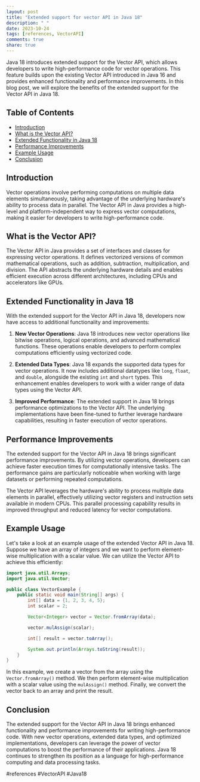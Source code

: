 ```yaml
---
layout: post
title: "Extended support for vector API in Java 18"
description: " "
date: 2023-10-24
tags: [references, VectorAPI]
comments: true
share: true
---
```


Java 18 introduces extended support for the Vector API, which allows developers to write high-performance code for vector operations. This feature builds upon the existing Vector API introduced in Java 16 and provides enhanced functionality and performance improvements. In this blog post, we will explore the benefits of the extended support for the Vector API in Java 18.

## Table of Contents

- [Introduction](#introduction)
- [What is the Vector API?](#what-is-the-vector-api)
- [Extended Functionality in Java 18](#extended-functionality-in-java-18)
- [Performance Improvements](#performance-improvements)
- [Example Usage](#example-usage)
- [Conclusion](#conclusion)

## Introduction

Vector operations involve performing computations on multiple data elements simultaneously, taking advantage of the underlying hardware's ability to process data in parallel. The Vector API in Java provides a high-level and platform-independent way to express vector computations, making it easier for developers to write high-performance code.

## What is the Vector API?

The Vector API in Java provides a set of interfaces and classes for expressing vector operations. It defines vectorized versions of common mathematical operations, such as addition, subtraction, multiplication, and division. The API abstracts the underlying hardware details and enables efficient execution across different architectures, including CPUs and accelerators like GPUs.

## Extended Functionality in Java 18

With the extended support for the Vector API in Java 18, developers now have access to additional functionality and improvements:

1. **New Vector Operations**: Java 18 introduces new vector operations like bitwise operations, logical operations, and advanced mathematical functions. These operations enable developers to perform complex computations efficiently using vectorized code.

2. **Extended Data Types**: Java 18 expands the supported data types for vector operations. It now includes additional datatypes like `long`, `float`, and `double`, alongside the existing `int` and `short` types. This enhancement enables developers to work with a wider range of data types using the Vector API.

3. **Improved Performance**: The extended support in Java 18 brings performance optimizations to the Vector API. The underlying implementations have been fine-tuned to further leverage hardware capabilities, resulting in faster execution of vector operations.

## Performance Improvements

The extended support for the Vector API in Java 18 brings significant performance improvements. By utilizing vector operations, developers can achieve faster execution times for computationally intensive tasks. The performance gains are particularly noticeable when working with large datasets or performing repeated computations.

The Vector API leverages the hardware's ability to process multiple data elements in parallel, effectively utilizing vector registers and instruction sets available in modern CPUs. This parallel processing capability results in improved throughput and reduced latency for vector computations.

## Example Usage

Let's take a look at an example usage of the extended Vector API in Java 18. Suppose we have an array of integers and we want to perform element-wise multiplication with a scalar value. We can utilize the Vector API to achieve this efficiently:

```java
import java.util.Arrays;
import java.util.Vector;

public class VectorExample {
    public static void main(String[] args) {
        int[] data = {1, 2, 3, 4, 5};
        int scalar = 2;

        Vector<Integer> vector = Vector.fromArray(data);

        vector.mulAssign(scalar);

        int[] result = vector.toArray();

        System.out.println(Arrays.toString(result));
    }
}
```

In this example, we create a vector from the array using the `Vector.fromArray()` method. We then perform element-wise multiplication with a scalar value using the `mulAssign()` method. Finally, we convert the vector back to an array and print the result.

## Conclusion

The extended support for the Vector API in Java 18 brings enhanced functionality and performance improvements for writing high-performance code. With new vector operations, extended data types, and optimized implementations, developers can leverage the power of vector computations to boost the performance of their applications. Java 18 continues to strengthen its position as a language for high-performance computing and data processing tasks.

#references #VectorAPI #Java18